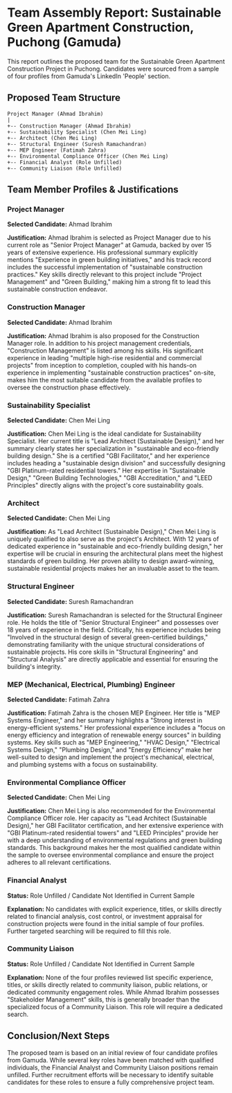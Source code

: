 # Team Assembly Report: Sustainable Green Apartment Construction, Puchong (Gamuda)

This report outlines the proposed team for the Sustainable Green Apartment Construction Project in Puchong.
Candidates were sourced from a sample of four profiles from Gamuda's LinkedIn 'People' section.

## Proposed Team Structure

```
Project Manager (Ahmad Ibrahim)
|
+-- Construction Manager (Ahmad Ibrahim)
+-- Sustainability Specialist (Chen Mei Ling)
+-- Architect (Chen Mei Ling)
+-- Structural Engineer (Suresh Ramachandran)
+-- MEP Engineer (Fatimah Zahra)
+-- Environmental Compliance Officer (Chen Mei Ling)
+-- Financial Analyst (Role Unfilled)
+-- Community Liaison (Role Unfilled)
```

## Team Member Profiles & Justifications

### Project Manager

**Selected Candidate:** Ahmad Ibrahim

**Justification:**
Ahmad Ibrahim is selected as Project Manager due to his current role as "Senior Project Manager" at Gamuda, backed by over 15 years of extensive experience.
His professional summary explicitly mentions "Experience in green building initiatives," and his track record includes the successful implementation of "sustainable construction practices."
Key skills directly relevant to this project include "Project Management" and "Green Building," making him a strong fit to lead this sustainable construction endeavor.

### Construction Manager

**Selected Candidate:** Ahmad Ibrahim

**Justification:**
Ahmad Ibrahim is also proposed for the Construction Manager role. In addition to his project management credentials, "Construction Management" is listed among his skills.
His significant experience in leading "multiple high-rise residential and commercial projects" from inception to completion, coupled with his hands-on experience in implementing "sustainable construction practices" on-site,
makes him the most suitable candidate from the available profiles to oversee the construction phase effectively.

### Sustainability Specialist

**Selected Candidate:** Chen Mei Ling

**Justification:**
Chen Mei Ling is the ideal candidate for Sustainability Specialist. Her current title is "Lead Architect (Sustainable Design)," and her summary clearly states her specialization in "sustainable and eco-friendly building design."
She is a certified "GBI Facilitator," and her experience includes heading a "sustainable design division" and successfully designing "GBI Platinum-rated residential towers."
Her expertise in "Sustainable Design," "Green Building Technologies," "GBI Accreditation," and "LEED Principles" directly aligns with the project's core sustainability goals.

### Architect

**Selected Candidate:** Chen Mei Ling

**Justification:**
As "Lead Architect (Sustainable Design)," Chen Mei Ling is uniquely qualified to also serve as the project's Architect.
With 12 years of dedicated experience in "sustainable and eco-friendly building design," her expertise will be crucial in ensuring the architectural plans meet the highest standards of green building.
Her proven ability to design award-winning, sustainable residential projects makes her an invaluable asset to the team.

### Structural Engineer

**Selected Candidate:** Suresh Ramachandran

**Justification:**
Suresh Ramachandran is selected for the Structural Engineer role. He holds the title of "Senior Structural Engineer" and possesses over 18 years of experience in the field.
Critically, his experience includes being "Involved in the structural design of several green-certified buildings," demonstrating familiarity with the unique structural considerations of sustainable projects.
His core skills in "Structural Engineering" and "Structural Analysis" are directly applicable and essential for ensuring the building's integrity.

### MEP (Mechanical, Electrical, Plumbing) Engineer

**Selected Candidate:** Fatimah Zahra

**Justification:**
Fatimah Zahra is the chosen MEP Engineer. Her title is "MEP Systems Engineer," and her summary highlights a "Strong interest in energy-efficient systems."
Her professional experience includes a "focus on energy efficiency and integration of renewable energy sources" in building systems.
Key skills such as "MEP Engineering," "HVAC Design," "Electrical Systems Design," "Plumbing Design," and "Energy Efficiency" make her well-suited to design and implement the project's mechanical, electrical, and plumbing systems with a focus on sustainability.

### Environmental Compliance Officer

**Selected Candidate:** Chen Mei Ling

**Justification:**
Chen Mei Ling is also recommended for the Environmental Compliance Officer role. Her capacity as "Lead Architect (Sustainable Design)," her GBI Facilitator certification,
and her extensive experience with "GBI Platinum-rated residential towers" and "LEED Principles" provide her with a deep understanding of environmental regulations and green building standards.
This background makes her the most qualified candidate within the sample to oversee environmental compliance and ensure the project adheres to all relevant certifications.

### Financial Analyst

**Status:** Role Unfilled / Candidate Not Identified in Current Sample

**Explanation:**
No candidates with explicit experience, titles, or skills directly related to financial analysis, cost control, or investment appraisal for construction projects were found in the initial sample of four profiles.
Further targeted searching will be required to fill this role.

### Community Liaison

**Status:** Role Unfilled / Candidate Not Identified in Current Sample

**Explanation:**
None of the four profiles reviewed list specific experience, titles, or skills directly related to community liaison, public relations, or dedicated community engagement roles.
While Ahmad Ibrahim possesses "Stakeholder Management" skills, this is generally broader than the specialized focus of a Community Liaison. This role will require a dedicated search.

## Conclusion/Next Steps

The proposed team is based on an initial review of four candidate profiles from Gamuda.
While several key roles have been matched with qualified individuals, the Financial Analyst and Community Liaison positions remain unfilled.
Further recruitment efforts will be necessary to identify suitable candidates for these roles to ensure a fully comprehensive project team.